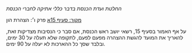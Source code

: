 *החלטת ועדת הכנסת בדבר כללי אתיקה לחברי הכנסת*

[מקור: סעיף 15א](https://he.wikisource.org/wiki/%D7%9B%D7%9C%D7%9C%D7%99_%D7%90%D7%AA%D7%99%D7%A7%D7%94_%D7%9C%D7%97%D7%91%D7%A8%D7%99_%D7%94%D7%9B%D7%A0%D7%A1%D7%AA#%D7%A4%D7%A8%D7%A7_%D7%96#סעיף_15א)
פרק ו׳: הצהרת הון

על אף האמור בסעיף 15, רשאי יושב ראש הכנסת, אם סבר כי הנסיבות מצדיקות זאת, להאריך את המועד להגשת ההצהרה מפעם לפעם, לתקופה שלא תעלה על 30 ימים, ובלבד שסך כל ההארכות לא יעלה על 90 ימים.